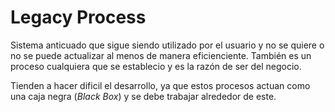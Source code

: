 # Legacy Process
Sistema anticuado que sigue siendo utilizado por el usuario y no se quiere o no se puede actualizar al menos de manera eficienciente. También es un proceso cualquiera que se establecio y es la razón de ser del negocio.

Tienden a hacer dificil el desarrollo, ya que estos procesos actuan como una caja negra (_Black Box_) y se debe trabajar alrededor de este.

